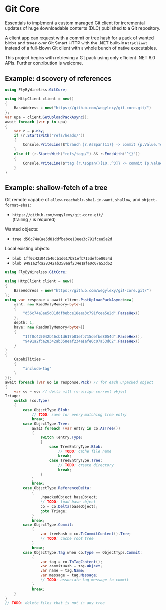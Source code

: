 # Git Core

Essentials to implement a custom managed Git client for incremental updates of huge downloadable contents (DLC) published to a Git repository.

A client app can request with a commit or tree hash for a pack of wanted blobs and trees over Git Smart HTTP with the .NET built-in `HttpClient` instead of a full-blown Git client with a whole bunch of native executables.

This project begins with retrieving a Git pack using only efficient .NET 6.0 APIs. Further contribution is welcome.

## Example: discovery of references

```cs
using FlyByWireless.GitCore;

using HttpClient client = new()
{
    BaseAddress = new("https://github.com/wegylexy/git-core.git/")
};
var upa = client.GetUploadPackAsync();
await foreach (var p in upa)
{
    var r = p.Key;
    if (r.StartsWith("refs/heads/"))
    {
        Console.WriteLine($"branch {r.AsSpan(11)} -> commit {p.Value.ToHexString()}");
    }
    else if (r.StartsWith("refs/tags/") && r.EndsWith("^{}"))
    {
        Console.WriteLine($"tag {r.AsSpan()[10..^3]} -> commit {p.Value.ToHexString()}");
    }
}
```

## Example: shallow-fetch of a tree

Git remote capable of `allow-reachable-sha1-in-want`, `shallow`, and `object-format=sha1`:
- `https://github.com/wegylexy/git-core.git/`  
  (trailing `/` is required)

Wanted objects:
- `tree d56c74a8ae5d81ddfbebce18eea3c791fcea5e2d`

Local existing objects:
- `blob 1ff0c423042b46cb1d617b81efb715defbe8054d`
- `blob 9491a2fda28342ab358eaf234e1afe0c07a53d62`

```cs
using FlyByWireless.GitCore;

using HttpClient client = new()
{
    BaseAddress = new("https://github.com/wegylexy/git-core.git/")
};
using var response = await client.PostUploadPackAsync(new(
    want: new ReadOnlyMemory<byte>[]
    {
        "d56c74a8ae5d81ddfbebce18eea3c791fcea5e2d".ParseHex()
    },
    depth: 1,
    have: new ReadOnlyMemory<byte>[]
    {
        "1ff0c423042b46cb1d617b81efb715defbe8054d".ParseHex(),
        "9491a2fda28342ab358eaf234e1afe0c07a53d62".ParseHex()
    }
)
{
    Capabilities =
    {
        "include-tag"
    }
});
await foreach (var uo in response.Pack) // for each unpacked object
{
    var co = uo; // delta will re-assign current object
Triage:
    switch (co.Type)
    {
        case ObjectType.Blob:
            // TODO: save for every matching tree entry
            break;
        case ObjectType.Tree:
            await foreach (var entry in co.AsTree())
            {
                switch (entry.Type)
                {
                    case TreeEntryType.Blob:
                        // TODO: cache file name
                        break;
                    case TreeEntryType.Tree:
                        // TODO: create directory
                        break;
                }
            }
            break;
        case ObjectType.ReferenceDelta:
            {
                UnpackedObject baseObject;
                // TODO: load base object
                co = co.Delta(baseObject);
                goto Triage;
            }
            break;
        case ObjectType.Commit:
            {
                var treeHash = co.ToCommitContent().Tree;
                // TODO: cache root tree
            }
            break;
        case ObjectType.Tag when co.Type == ObjectType.Commit:
            {
                var tag = co.ToTagContent();
                var commitHash = tag.Object;
                var name = tag.Name;
                var message = tag.Message;
                // TODO: associate tag message to commit
            }
            break;
    }
}
// TODO: delete files that is not in any tree
```